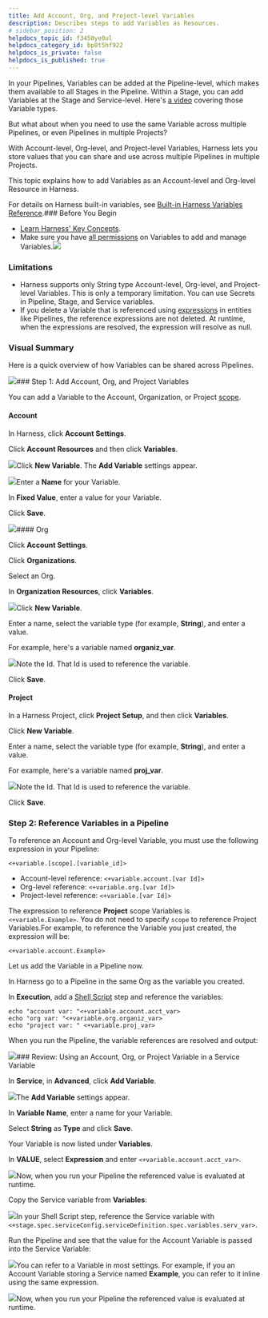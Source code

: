 ```yaml
---
title: Add Account, Org, and Project-level Variables
description: Describes steps to add Variables as Resources.
# sidebar_position: 2
helpdocs_topic_id: f3450ye0ul
helpdocs_category_id: bp8t5hf922
helpdocs_is_private: false
helpdocs_is_published: true
---
```


In your Pipelines, Variables can be added at the Pipeline-level, which makes them available to all Stages in the Pipeline. Within a Stage, you can add Variables at the Stage and Service-level. Here's [a video](https://youtu.be/lqbmO6EVGuU) covering those Variable types.

But what about when you need to use the same Variable across multiple Pipelines, or even Pipelines in multiple Projects?

With Account-level, Org-level, and Project-level Variables, Harness lets you store values that you can share and use across multiple Pipelines in multiple Projects.

This topic explains how to add Variables as an Account-level and Org-level Resource in Harness.

For details on Harness built-in variables, see [Built-in Harness Variables Reference](/article/lml71vhsim-harness-variables).### Before You Begin

* [Learn Harness' Key Concepts](https://ngdocs.harness.io/article/hv2758ro4e-learn-harness-key-concepts).
* Make sure you have [all permissions](/article/tsons9mu0v-add-manage-roles) on Variables to add and manage Variables.![](https://files.helpdocs.io/i5nl071jo5/articles/f3450ye0ul/1652286536496/screenshot-2022-05-11-at-9-57-45-pm.png)

### Limitations

* Harness supports only String type Account-level, Org-level, and Project-level Variables. This is only a temporary limitation. You can use Secrets in Pipeline, Stage, and Service variables.
* If you delete a Variable that is referenced using [expressions](/article/lml71vhsim) in entities like Pipelines, the reference expressions are not deleted. At runtime, when the expressions are resolved, the expression will resolve as null.

### Visual Summary

Here is a quick overview of how Variables can be shared across Pipelines.

![](https://files.helpdocs.io/i5nl071jo5/articles/f3450ye0ul/1652320246864/screenshot-2022-05-12-at-7-19-19-am.png)### Step 1: Add Account, Org, and Project Variables

You can add a Variable to the Account, Organization, or Project [scope](/article/vz5cq0nfg2-rbac-in-harness#rbac_scope).

#### Account

In Harness, click **Account Settings**.

Click **Account Resources** and then click **Variables**.

![](https://files.helpdocs.io/i5nl071jo5/articles/f3450ye0ul/1652286110770/screenshot-2022-05-11-at-9-50-58-pm.png)Click **New Variable**. The **Add Variable** settings appear.

![](https://files.helpdocs.io/i5nl071jo5/articles/f3450ye0ul/1652326530565/screenshot-2022-05-12-at-9-04-25-am.png)Enter a **Name** for your Variable.

In **Fixed Value**, enter a value for your Variable.

Click **Save**.

![](https://files.helpdocs.io/i5nl071jo5/articles/f3450ye0ul/1652345505394/screenshot-2022-05-12-at-2-21-12-pm.png)#### Org

Click **Account Settings**.

Click **Organizations**.

Select an Org.

In **Organization Resources**, click **Variables**.

![](https://files.helpdocs.io/i5nl071jo5/articles/f3450ye0ul/1653071903363/clean-shot-2022-05-20-at-11-37-45.png)Click **New Variable**.

Enter a name, select the variable type (for example, **String**), and enter a value.

For example, here's a variable named **organiz\_var**.

![](https://files.helpdocs.io/i5nl071jo5/articles/f3450ye0ul/1653072329541/clean-shot-2022-05-20-at-11-45-19.png)Note the Id. That Id is used to reference the variable.

Click **Save**.

#### Project

In a Harness Project, click **Project Setup**, and then click **Variables**.

Click **New Variable**.

Enter a name, select the variable type (for example, **String**), and enter a value.

For example, here's a variable named **proj\_var**.

![](https://files.helpdocs.io/i5nl071jo5/articles/f3450ye0ul/1653072434084/clean-shot-2022-05-20-at-11-47-05.png)Note the Id. That Id is used to reference the variable.

Click **Save**.

### Step 2: Reference Variables in a Pipeline

To reference an Account and Org-level Variable, you must use the following expression in your Pipeline:

`<+variable.[scope].[variable_id]>`

* Account-level reference: `<+variable.account.[var Id]>`
* Org-level reference: `<+variable.org.[var Id]>`
* Project-level reference: `<+variable.[var Id]>`

The expression to reference **Project** scope Variables is `<+variable.Example>`. You do not need to specify `scope` to reference Project Variables.For example, to reference the Variable you just created, the expression will be:

`<+variable.account.Example>`

Let us add the Variable in a Pipeline now.

In Harness go to a Pipeline in the same Org as the variable you created.

In **Execution**, add a [Shell Script](/article/k5lu0u6i1i-using-shell-scripts) step and reference the variables:


```
echo "account var: "<+variable.account.acct_var>  
echo "org var: "<+variable.org.organiz_var>  
echo "project var: " <+variable.proj_var>
```
When you run the Pipeline, the variable references are resolved and output:

![](https://files.helpdocs.io/i5nl071jo5/articles/f3450ye0ul/1653073061898/clean-shot-2022-05-20-at-11-57-33.png)### Review: Using an Account, Org, or Project Variable in a Service Variable

In **Service**, in **Advanced**, click **Add Variable**.

![](https://files.helpdocs.io/i5nl071jo5/articles/f3450ye0ul/1652329517911/screenshot-2022-05-12-at-9-54-38-am.png)The **Add Variable** settings appear.

In **Variable** **Name**, enter a name for your Variable.

Select **String** as **Type** and click **Save**.

Your Variable is now listed under **Variables**.

In **VALUE**, select **Expression** and enter `<+variable.account.acct_var>`.

![](https://files.helpdocs.io/i5nl071jo5/articles/f3450ye0ul/1653073228695/clean-shot-2022-05-20-at-12-00-11.png)Now, when you run your Pipeline the referenced value is evaluated at runtime.

Copy the Service variable from **Variables**:

![](https://files.helpdocs.io/i5nl071jo5/articles/f3450ye0ul/1653073441583/clean-shot-2022-05-20-at-12-03-38.png)In your Shell Script step, reference the Service variable with `<+stage.spec.serviceConfig.serviceDefinition.spec.variables.serv_var>`.

Run the Pipeline and see that the value for the Account Variable is passed into the Service Variable:

![](https://files.helpdocs.io/i5nl071jo5/articles/f3450ye0ul/1653073553017/clean-shot-2022-05-20-at-12-05-13.png)You can refer to a Variable in most settings. For example, if you an Account Variable storing a Service named **Example**, you can refer to it inline using the same expression.

![](https://files.helpdocs.io/i5nl071jo5/articles/f3450ye0ul/1652331383760/screenshot-2022-05-12-at-10-25-23-am.png)Now, when you run your Pipeline the referenced value is evaluated at runtime.

